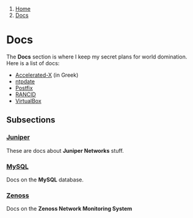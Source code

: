<!-- -
Title: Docs
Description: Marios Zindilis's Docs 
First Published: 2014-06-30
- -->

<ol class="breadcrumb" itemprop="breadcrumb">
	<li><a href="/">Home</a></li>
	<li><a href="/docs/">Docs</a></li>
</ol>

Docs
====

The **Docs** section is where I keep my secret plans for world domination. Here 
is a list of docs:

*   [Accelerated-X](/docs/accelerated-x.el.html) (in Greek)
*   [ntpdate](/docs/ntpdate.html)
*   [Postfix](/docs/postfix.html)
*   [RANCID](/docs/rancid.html)
*   [VirtualBox](/docs/virtualbox.html)

Subsections
-----------

### [Juniper](/docs/juniper/)
These are docs about **Juniper Networks** stuff.

### [MySQL](/docs/mysql/)
Docs on the **MySQL** database.

### [Zenoss](/docs/zenoss/)
Docs on the **Zenoss Network Monitoring System**
